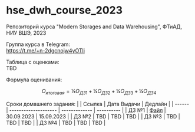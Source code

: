 # hse_dwh_course_2023
Репозиторий курса "Modern Storages and Data Warehousing", ФТиАД, НИУ ВШЭ, 2023

Группа курса в Telegram:<br>
https://t.me/+n-2dgcnojw4yOTli

Таблица с оценками:<br>
TBD

Формула оценивания:
```math
O_{итоговая} = ¼ O_{ДЗ 1} + ¼ O_{ДЗ 2} + ¼ O_{ДЗ 3} + ¼ O_{ДЗ 4}
```

Сроки домашнего задания:
|        | Ссылка               | Дата Выдачи   | Дедлайн    |
| ------ | -------------------- | ------------- | ---------- |
| ДЗ №1  | [Файл](hw01/hw1.pdf) | 30.09.2023    | 15.09.2023 |
| ДЗ №2  | TBD                  | TBD           | TBD        |
| ДЗ №3  | TBD                  | TBD           | TBD        |
| ДЗ №4  | TBD                  | TBD           | TBD        |
